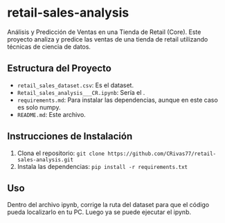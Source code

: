 # retail-sales-analysis
Análisis y Predicción de Ventas en una Tienda de Retail (Core). Este proyecto analiza y predice las ventas de una tienda de retail utilizando técnicas de ciencia de datos.

## Estructura del Proyecto

- `retail_sales_dataset.csv`: Es el dataset.
- `Retail_sales_analysis___CR.ipynb`: Sería el .
- `requirements.md`: Para instalar las dependencias, aunque en este caso es solo numpy.
- `README.md`: Este archivo.

## Instrucciones de Instalación

1. Clona el repositorio: `git clone https://github.com/CRivas77/retail-sales-analysis.git`
2. Instala las dependencias: `pip install -r requirements.txt`

## Uso

Dentro del archivo ipynb, corrige la ruta del dataset para que el código pueda localizarlo en tu PC. Luego ya se puede ejecutar el ipynb.